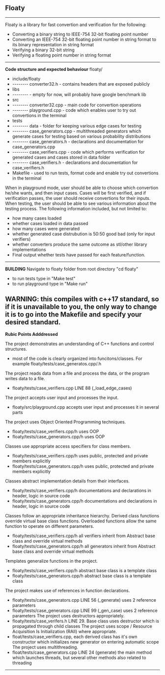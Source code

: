 ## Floaty
---
Floaty is a library for fast convertion and verification for the following:
* Converting a binary string to IEEE-754 32-bit floating point number
* Converting an IEEE-754 32-bit floating point number in string format to its binary representation in string format
* Verifying a binary 32-bit string
* Verifying a floating point number in string format
---
**Code structure and expected behaviour**
floaty/
* include/floaty
* -------- converter32.h - contains headers that are exposed publicly 
* libs 
* -------- - empty for now, will probably have google benchmark lib
* src
* -------- converter32.cpp - main code for convertion operations
* -------- playground.cpp - code which enables user to try out convertions in the terminal
* tests
* -------- data - folder for keeping various edge cases for testing
* -------- case_generators.cpp - multithreaded generators which generate cases for testing based on various probability distributions
* -------- case_generators.h - declarations and documentation for case_generators.cpp
* -------- case_verifiers.cpp - code which performs verification for generated cases and cases stored in data folder
* -------- case_verifiers.h - declarations and documentation for case_verifiers.h
* Makefile - used to run tests, format code and enable try out convertions in the terminal 

When in playground mode, user should be able to choose which convertion he/she wants, and then input cases.
Cases will be first verified, and if verification passes, the user should receive convertions for their inputs.
When testing, the user should be able to see various information about the testing process.
The following information included, but not limited to:
* how many cases loaded
* whether cases loaded in data passed
* how many cases were generated
* whether generated case distrubution is 50:50 good bad (only for input verifiers)
* whether converters produce the same outcome as stl/other library implementations  
* Final output whether tests have passed for each feature/function.  
--- 
**BUILDING**
Navigate to floaty folder from root directory "cd floaty"
* to run tests type in "Make test"
* to run playground type in "Make run" 

**WARNING**: this compiles with c++17 standard, so if it is unavailable to you, the only way 
to change it is to go into the Makefile and specify your desired standard.
---
**Rubic Points Adddressed**

The project demonstrates an understanding of C++ functions and control structures.
* most of the code is clearly organized into funcitons/classes. For example floaty/tests/case_generatos.cpp/.h

The project reads data from a file and process the data, or the program writes data to a file.
* floaty/tests/case_verifiers.cpp LINE 88 (_load_edge_cases)

The project accepts user input and processes the input.
* floaty/src/playground.cpp accepts user input and processes it in several parts

The project uses Object Oriented Programming techniques.  
* floaty/tests/case_verifiers.cpp/h uses OOP
* floaty/tests/case_generators.cpp/h uses OOP 

Classes use appropriate access specifiers for class members.  
* floaty/tests/case_verifiers.cpp/h uses public, protected and private members explicitly 
* floaty/tests/case_generators.cpp/h uses public, protected and private members explicitly 

Classes abstract implementation details from their interfaces.  
* floaty/tests/case_verifiers.cpp/h documentations and declarations in header, logic in source code
* floaty/tests/case_generators.cpp/h documentations and declarations in header, logic in source code

Classes follow an appropriate inheritance hierarchy.
Derived class functions override virtual base class functions.
Overloaded functions allow the same function to operate on different parameters.
* floaty/tests/case_verifiers.cpp/h  all verifiers inherit from Abstract base class and override virtual methods
* floaty/tests/case_generators.cpp/h  all generators inherit from Abstract base class and override virtual methods

Templates generalize functions in the project.  
* floaty/tests/case_verifiers.cpp/h abstract base class is a template class 
* floaty/tests/case_generators.cpp/h abstract base class is a template class 

The project makes use of references in function declarations.
* floaty/tests/case_generators.cpp LINE 56 (_generate) uses 2 reference parameters
* floaty/tests/case_generators.cpp LINE 99 (_gen_case) uses 2 reference parameters
The project uses destructors appropriately.
* floaty/tests/case_verifers.h LINE  29. Base class uses destructor which is propagated through child classes
The project uses scope / Resource Acquisition Is Initialization (RAII) where appropriate.
* float/tests/case_verifiers.cpp, each derived class has it's own constructor which initializes new generator on entering automatic scope
The project uses multithreading.
* float/tests/case_generators.cpp LINE 24 (generate) the main method which launches threads, but several other methods also related to threading
---

